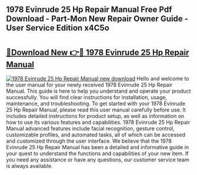 ## 1978 Evinrude 25 Hp Repair Manual Free Pdf Download - Part-Mon New Repair Owner Guide - User Service Edition x4C5o

# <h2><a href="http://bc5476.oget.top/?id=1978+Evinrude+25+Hp+Repair+Manual">🔗Download New 👉🔴 1978 Evinrude 25 Hp Repair Manual</a></h2>

[![1978 Evinrude 25 Hp Repair Manual new download](https://i.imgur.com/5g1atiW.png)](http://bc5476.oget.top/?id=1978+Evinrude+25+Hp+Repair+Manual)
Hello and welcome to the user manual for your newly received 1978 Evinrude 25 Hp Repair Manual. This guide is here to help you understand and operate your product successfully. You will find clear instructions for installation, usage, maintenance, and troubleshooting. To get started with your 1978 Evinrude 25 Hp Repair Manual, please read this user manual carefully before use. It includes detailed instructions for product setup, as well as information on how to use its various features and capabilities. 1978 Evinrude 25 Hp Repair Manual advanced features include facial recognition, gesture control, customizable profiles, and automated tasks, all of which can be accessed and customized through the user interface. We believe that the 1978 Evinrude 25 Hp Repair Manual has been a detailed and informative guide in your quest to understand the functions and capabilities of your new item. If you need any assistance or have any questions, our customer service team is always available.
